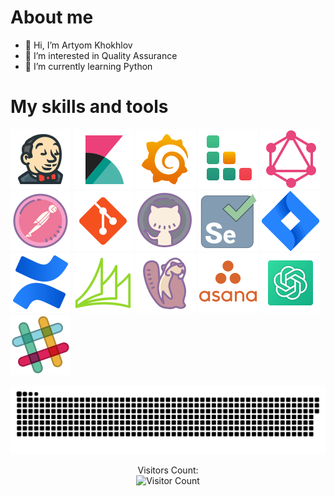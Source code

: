 # About me
- 👋 Hi, I’m Artyom Khokhlov
- 👀 I’m interested in Quality Assurance
- 🌱 I’m currently learning Python

# My skills and tools

[![Jenkins](/icons/jenkins.svg)](https://www.jenkins.io/)
[![Kibana](/icons/kibana.svg)](https://www.elastic.co/kibana)
[![Grafana](/icons/grafana.svg)](https://grafana.com)
[![Testrail](/icons/testrail.svg)](https://www.testrail.com)
[![GraphQL](/icons/graphql.svg)](https://graphql.org/)
[![Postman](/icons/postman.svg)](https://www.postman.com/)
[![Git](/icons/git.svg)](https://git-scm.com/)
[![Github](/icons/github.svg)](https://github.com/)
[![Selenium](/icons/selenium.svg)](https://www.selenium.dev/)
[![Jira](/icons/jira.svg)](https://www.atlassian.com/software/jira)
[![Confluence](/icons/confluence.svg)](https://www.atlassian.com/software/confluence)
[![MScrm](/icons/mscrm.svg)](https://www.microsoft.com/pl-pl/dynamics-365)
[![DBeaver](/icons/dbeaver.svg)](https://dbeaver.io/)
[![Asana](/icons/asana.svg)](https://asana.com/)
[![ChatGPT](/icons/chatgpt.svg)](https://chat.openai.com/)
[![ChatGPT](/icons/slack.svg)](https://slack.com/)

<p align="center">
 <img width="1000" src="icons/github-snake.svg" alt="snake"/>
</p>
<p align="center">
  Visitors Count:<br>
  <img src="https://profile-counter.glitch.me/ArtyomKhokhlov/count.svg" alt="Visitor Count">
</p>

<!---
ArtyomKhokhlov/ArtyomKhokhlov is a ✨ special ✨ repository because its `README.md` (this file) appears on your GitHub profile.
You can click the Preview link to take a look at your changes.
--->
